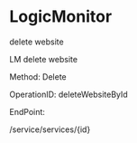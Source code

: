 #     LogicMonitor


delete website

LM delete website

Method: Delete

OperationID: deleteWebsiteById

EndPoint:

/service/services/{id}
